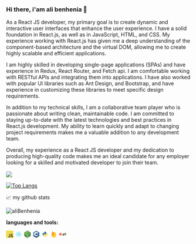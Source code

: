 ### Hi there, i'am ali benhenia 👋

<!--
**aliBenhenia/aliBenhenia** is a ✨ _special_ ✨ repository because its `README.md` (this file) appears on your GitHub profile.
-->

As a React JS developer, my primary goal is to create dynamic and interactive user interfaces that enhance the user experience. I have a solid foundation in React.js, as well as in JavaScript, HTML, and CSS. My experience working with React.js has given me a deep understanding of the component-based architecture and the virtual DOM, allowing me to create highly scalable and efficient applications.

I am highly skilled in developing single-page applications (SPAs) and have experience in Redux, React Router, and Fetch api. I am comfortable working with RESTful APIs and integrating them into applications. I have also worked with popular UI libraries such as Ant Design, and Bootstrap, and have experience in customizing these libraries to meet specific design requirements.

In addition to my technical skills, I am a collaborative team player who is passionate about writing clean, maintainable code. I am committed to staying up-to-date with the latest technologies and best practices in React.js development. My ability to learn quickly and adapt to changing project requirements makes me a valuable addition to any development team.

Overall, my experience as a React JS developer and my dedication to producing high-quality code makes me an ideal candidate for any employer looking for a skilled and motivated developer to join their team.

  <img align ="center" src="https://badge.mediaplus.ma/greenbinary/abenheni" width="350" > 
 
[![Top Langs](https://github-readme-stats.vercel.app/api/top-langs/?username=aliBenhenia)](https://github.com/anuraghazra/github-readme-stats)

📈 my github stats

<p> <img src="https://github-readme-stats.vercel.app/api?username=aliBenhenia&show_icons=true&theme=gotham" alt="aliBenhenia" />
  
**languages and tools:**  

<code><img height="20" src="https://raw.githubusercontent.com/github/explore/80688e429a7d4ef2fca1e82350fe8e3517d3494d/topics/javascript/javascript.png"></code>
<code><img height="20" src="https://raw.githubusercontent.com/github/explore/80688e429a7d4ef2fca1e82350fe8e3517d3494d/topics/react/react.png"></code>
<code><img height="20" src="https://raw.githubusercontent.com/github/explore/80688e429a7d4ef2fca1e82350fe8e3517d3494d/topics/nodejs/nodejs.png"></code>
<code><img height="20" src="https://raw.githubusercontent.com/github/explore/80688e429a7d4ef2fca1e82350fe8e3517d3494d/topics/cpp/cpp.png"></code>
<code><img height="20" src="https://raw.githubusercontent.com/github/explore/80688e429a7d4ef2fca1e82350fe8e3517d3494d/topics/python/python.png"></code>
<code><img height="20" src="https://raw.githubusercontent.com/github/explore/80688e429a7d4ef2fca1e82350fe8e3517d3494d/topics/firebase/firebase.png"></code>
<code><img height="20" src="https://raw.githubusercontent.com/github/explore/80688e429a7d4ef2fca1e82350fe8e3517d3494d/topics/git/git.png"></code>



